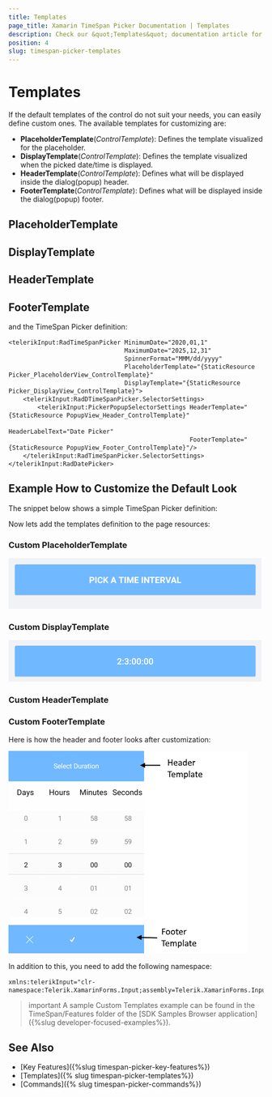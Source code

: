 ```yaml
---
title: Templates
page_title: Xamarin TimeSpan Picker Documentation | Templates
description: Check our &quot;Templates&quot; documentation article for Telerik TimeSpan Picker for Xamarin control.
position: 4
slug: timespan-picker-templates
---
```


# Templates

If the default templates of the control do not suit your needs, you can easily define custom ones. The available templates for customizing are:

* **PlaceholderTemplate**(*ControlTemplate*): Defines the template visualized for the placeholder.  
* **DisplayTemplate**(*ControlTemplate*): Defines the template visualized when the picked date/time is displayed.
* **HeaderTemplate**(*ControlTemplate*): Defines what will be displayed inside the dialog(popup) header.
* **FooterTemplate**(*ControlTemplate*): Defines what will be displayed inside the dialog(popup) footer.

## PlaceholderTemplate

<snippet id='datepicker-placeholder-default-template' />

## DisplayTemplate

<snippet id='datepicker-display-default-template' />

## HeaderTemplate

<snippet id='datepicker-header-default-template' />

## FooterTemplate

<snippet id='datepicker-footer-default-template' />

and the TimeSpan Picker definition:

```XAML
<telerikInput:RadTimeSpanPicker MinimumDate="2020,01,1" 
	                            MaximumDate="2025,12,31"
	                            SpinnerFormat="MMM/dd/yyyy"
	                            PlaceholderTemplate="{StaticResource Picker_PlaceholderView_ControlTemplate}"
	                            DisplayTemplate="{StaticResource Picker_DisplayView_ControlTemplate}">
    <telerikInput:RadDTimeSpanPicker.SelectorSettings>
        <telerikInput:PickerPopupSelectorSettings HeaderTemplate="{StaticResource PopupView_Header_ControlTemplate}"
                                                  HeaderLabelText="Date Picker"
                                                  FooterTemplate="{StaticResource PopupView_Footer_ControlTemplate}"/>
    </telerikInput:RadTimeSpanPicker.SelectorSettings>
</telerikInput:RadDatePicker>
```

## Example How to Customize the Default Look

The snippet below shows a simple TimeSpan Picker definition:

<snippet id=' timespanpicker-custom-templates' />

Now lets add the templates definition to the page resources:

### Custom PlaceholderTemplate

<snippet id='timespanpicker-placeholder-template' />

![TimeSpan Picker PlaceholderTemplate](images/timespanpicker_placeholder_template.png)

### Custom DisplayTemplate

<snippet id='timespanpicker-display-template' />

![TimeSpan Picker DisplayTemplate](images/timespanpicker_display_template.png)

### Custom HeaderTemplate

<snippet id='timespanpicker-header-template' />

### Custom FooterTemplate

<snippet id='timespanpicker-footer-template' />

Here is how the header and footer looks after customization:

![TimaSpan Picker FooterTemplate](images/timespanpicker_header_footer_template.png)

In addition to this, you need to add the following namespace:

```XAML
xmlns:telerikInput="clr-namespace:Telerik.XamarinForms.Input;assembly=Telerik.XamarinForms.Input"
```

>important A sample Custom Templates example can be found in the TimeSpan/Features folder of the [SDK Samples Browser application]({%slug developer-focused-examples%}).

## See Also

- [Key Features]({%slug timespan-picker-key-features%})
- [Templates]({% slug timespan-picker-templates%})
- [Commands]({% slug timespan-picker-commands%})